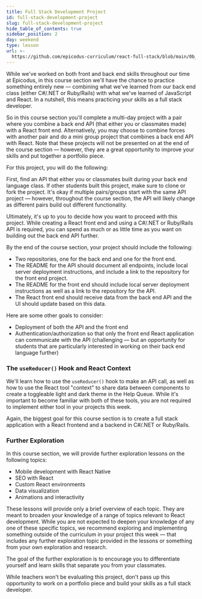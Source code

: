 ```yaml
---
title: Full Stack Development Project
id: full-stack-development-project
slug: full-stack-development-project
hide_table_of_contents: true
sidebar_position: 2
day: weekend
type: lesson
url: >-
  https://github.com/epicodus-curriculum/react-full-stack/blob/main/0b_fullstack_development_old.md
---
```


While we've worked on both front and back end skills throughout our time at Epicodus, in this course section we'll have the chance to practice something entirely new — combining what we've learned from our back end class (either C#/.NET or Ruby/Rails) with what we've learned of JavaScript and React. In a nutshell, this means practicing your skills as a full stack developer.

So in this course section you'll complete a multi-day project with a pair where you combine a back end API (that either you or classmates made) with a React front end. Alternatively, you may choose to combine forces with another pair and do a mini group project that combines a back end API with React. Note that these projects will not be presented on at the end of the course section — however, they are a great opportunity to improve your skills and put together a portfolio piece.

For this project, you will do the following:

First, find an API that either you or classmates built during your back end language class. If other students built this project, make sure to clone or fork the project. It's okay if multiple pairs/groups start with the same API project — however, throughout the course section, the API will likely change as different pairs build out different functionality.

Ultimately, it's up to you to decide how you want to proceed with this project. While creating a React front end and using a C#/.NET or Ruby/Rails API is required, you can spend as much or as little time as you want on building out the back end API further.

By the end of the course section, your project should include the following:

* Two repositories, one for the back end and one for the front end.
* The README for the API should document all endpoints, include local server deployment instructions, and include a link to the repository for the front end project.
* The README for the front end should include local server deployment instructions as well as a link to the repository for the API.
* The React front end should receive data from the back end API and the UI should update based on this data.

Here are some other goals to consider:

* Deployment of both the API and the front end
* Authentication/authorization so that only the front end React application can communicate with the API (challenging — but an opportunity for students that are particularly interested in working on their back end language further)

### The `useReducer()` Hook and React Context

We'll learn how to use the `useReducer()` hook to make an API call, as well as how to use the React tool "context" to share data between components to create a toggleable light and dark theme in the Help Queue. While it's important to become familiar with both of these tools, you are not required to implement either tool in your projects this week. 

Again, the biggest goal for this course section is to create a full stack application with a React frontend and a backend in C#/.NET or Ruby/Rails.

### Further Exploration

In this course section, we will provide further exploration lessons on the following topics:

* Mobile development with React Native
* SEO with React
* Custom React environments
* Data visualization
* Animations and interactivity

These lessons will provide only a brief overview of each topic. They are meant to broaden your knowledge of a range of topics relevant to React development. While you are not expected to deepen your knowledge of any one of these specific topics, we recommend exploring and implementing something outside of the curriculum in your project this week — that includes any further exploration topic provided in the lessons or something from your own exploration and research.

The goal of the further exploration is to encourage you to differentiate yourself and learn skills that separate you from your classmates.

While teachers won't be evaluating this project, don't pass up this opportunity to work on a portfolio piece and build your skills as a full stack developer.